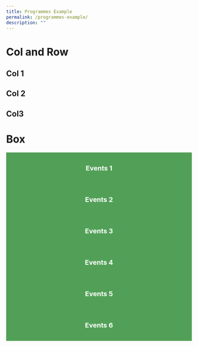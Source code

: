 ```yaml
---
title: Programmes Example
permalink: /programmes-example/
description: ""
---
```

# Col and Row

<div class="container">
	<div class="row">
		<div class="col-4">
			<h2 class="p-2 mx-2 border">Col 1</h2>
		</div>
		<div class="col-4">
			<h2>Col 2</h2>
		</div>
		<div class="col-4">
			<h2>Col3</h2>
		</div>
	</div>
</div>

# Box

<div class="row is-multiline">
	<div class="col is-one-third">
		<div class="clickbox is-generic">
			<a href="/resources/go-green-events">Events 1</a>
		</div>
	</div>
	<div class="col is-one-third">
		<div class="clickbox is-generic">
			<a href="/resources/go-green-events">Events 2</a>
		</div>
	</div>
	<div class="col is-one-third">
		<div class="clickbox is-generic">
			<a href="/resources/go-green-events">Events 3</a>
		</div>
	</div>
	<div class="col is-one-third">
		<div class="clickbox is-generic">
			<a href="/resources/go-green-events">Events 4</a>
		</div>
	</div>
	<div class="col is-one-third">
		<div class="clickbox is-generic">
			<a href="/resources/go-green-events">Events 5</a>
		</div>
	</div>
	<div class="col is-one-third">
		<div class="clickbox is-generic">
			<a href="/resources/go-green-events">Events 6</a>
		</div>
	</div>
</div>

<style>
	.clickbox {
		background-color: #52a057;
		text-align: center;
		padding: 32px 16px;
	}
	.clickbox:hover {
		background-color: #a9cb5a;
		cursor: pointer;
	}
	.clickbox > a {
		color: white;
		text-decoration: none;
		font-weight: bold;
		font-size: 18px;
	}
</style>